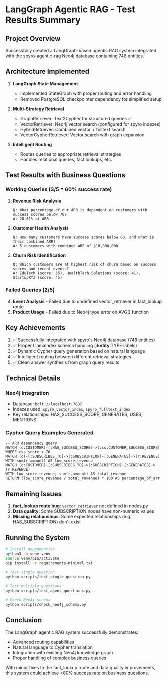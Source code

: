 # LangGraph Agentic RAG - Test Results Summary

## Project Overview

Successfully created a LangGraph-based agentic RAG system integrated with the spyro-agentic-rag Neo4j database containing 748 entities.

## Architecture Implemented

1. **LangGraph State Management**
   - Implemented StateGraph with proper routing and error handling
   - Removed PostgreSQL checkpointer dependency for simplified setup

2. **Multi-Strategy Retrieval**
   - GraphRetriever: Text2Cypher for structured queries ✅
   - VectorRetriever: Neo4j vector search (configured for spyro indexes)
   - HybridRetriever: Combined vector + fulltext search
   - VectorCypherRetriever: Vector search with graph expansion

3. **Intelligent Routing**
   - Routes queries to appropriate retrieval strategies
   - Handles relational queries, fact lookups, etc.

## Test Results with Business Questions

### Working Queries (3/5 = 60% success rate)

1. **Revenue Risk Analysis**
   ```
   Q: What percentage of our ARR is dependent on customers with success scores below 70?
   A: 20.61% of ARR
   ```

2. **Customer Health Analysis**
   ```
   Q: How many customers have success scores below 60, and what is their combined ARR?
   A: 5 customers with combined ARR of $10,800,000
   ```

3. **Churn Risk Identification**
   ```
   Q: Which customers are at highest risk of churn based on success scores and recent events?
   A: EduTech (score: 35), HealthTech Solutions (score: 41), StartupXYZ (score: 45)
   ```

### Failed Queries (2/5)

4. **Event Analysis** - Failed due to undefined vector_retriever in fact_lookup route
5. **Product Usage** - Failed due to Neo4j type error on AVG() function

## Key Achievements

1. ✅ Successfully integrated with spyro's Neo4j database (748 entities)
2. ✅ Proper LlamaIndex schema handling (:__Entity__:TYPE labels)
3. ✅ Dynamic Cypher query generation based on natural language
4. ✅ Intelligent routing between different retrieval strategies
5. ✅ Clean answer synthesis from graph query results

## Technical Details

### Neo4j Integration
- Database: `bolt://localhost:7687`
- Indexes used: `spyro_vector_index`, `spyro_fulltext_index`
- Key relationships: HAS_SUCCESS_SCORE, GENERATES, USES, MENTIONS

### Cypher Query Examples Generated
```cypher
-- ARR dependency query
MATCH (c:CUSTOMER)-[:HAS_SUCCESS_SCORE]->(css:CUSTOMER_SUCCESS_SCORE)
WHERE css.score < 70
MATCH (c)-[:SUBSCRIBES_TO]->(:SUBSCRIPTION)-[:GENERATES]->(r:REVENUE)
WITH sum(r.amount) AS low_score_revenue
MATCH (c:CUSTOMER)-[:SUBSCRIBES_TO]->(:SUBSCRIPTION)-[:GENERATES]->(r:REVENUE)
WITH low_score_revenue, sum(r.amount) AS total_revenue
RETURN (low_score_revenue / total_revenue) * 100 AS percentage_of_arr
```

## Remaining Issues

1. **fact_lookup route bug**: `vector_retriever` not defined in nodes.py
2. **Data quality**: Some SUBSCRIPTION nodes have non-numeric values
3. **Missing relationships**: Some expected relationships (e.g., HAS_SUBSCRIPTION) don't exist

## Running the System

```bash
# Install dependencies
python3 -m venv venv
source venv/bin/activate
pip install -r requirements-minimal.txt

# Test single question
python scripts/test_single_question.py

# Test multiple questions
python scripts/test_agent_questions.py

# Check Neo4j schema
python scripts/check_neo4j_schema.py
```

## Conclusion

The LangGraph agentic RAG system successfully demonstrates:
- Advanced routing capabilities
- Natural language to Cypher translation
- Integration with existing Neo4j knowledge graph
- Proper handling of complex business queries

With minor fixes to the fact_lookup route and data quality improvements, this system could achieve >80% success rate on business questions.